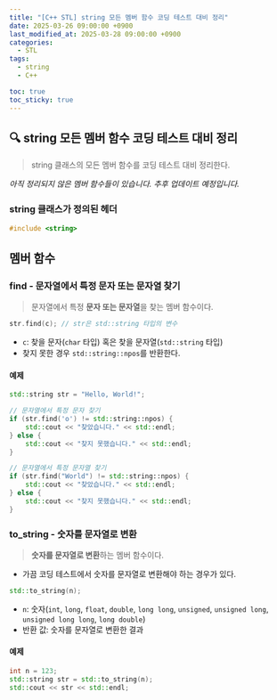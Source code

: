 ```yaml
---
title: "[C++ STL] string 모든 멤버 함수 코딩 테스트 대비 정리"
date: 2025-03-26 09:00:00 +0900
last_modified_at: 2025-03-28 09:00:00 +0900
categories:
  - STL
tags:
  - string
  - C++

toc: true
toc_sticky: true
---
```


## 🔍 string 모든 멤버 함수 코딩 테스트 대비 정리

> string 클래스의 모든 멤버 함수를 코딩 테스트 대비 정리한다.

*아직 정리되지 않은 멤버 함수들이 있습니다. 추후 업데이트 예정입니다.*

### string 클래스가 정의된 헤더

```cpp
#include <string>
```

## 멤버 함수

### find - 문자열에서 특정 문자 또는 문자열 찾기

> 문자열에서 특정 **문자 또는 문자열**을 찾는 멤버 함수이다.

```cpp
str.find(c); // str은 std::string 타입의 변수
```

- `c`: 찾을 문자(`char` 타입) 혹은 찾을 문자열(`std::string` 타입)
- 찾지 못한 경우 `std::string::npos`를 반환한다.

#### 예제

```cpp
std::string str = "Hello, World!";

// 문자열에서 특정 문자 찾기
if (str.find('o') != std::string::npos) {
    std::cout << "찾았습니다." << std::endl;
} else {
    std::cout << "찾지 못했습니다." << std::endl;
}

// 문자열에서 특정 문자열 찾기
if (str.find("World") != std::string::npos) {
    std::cout << "찾았습니다." << std::endl;
} else {
    std::cout << "찾지 못했습니다." << std::endl;
}
```

### to_string - 숫자를 문자열로 변환

> **숫자를 문자열로 변환**하는 멤버 함수이다.

- 가끔 코딩 테스트에서 숫자를 문자열로 변환해야 하는 경우가 있다.

```cpp
std::to_string(n);
```

- `n`: 숫자(`int`, `long`, `float`, `double`, `long long`, `unsigned`, `unsigned long`, `unsigned long long`, `long double`)
- 반환 값: 숫자를 문자열로 변환한 결과

#### 예제

```cpp
int n = 123;
std::string str = std::to_string(n);
std::cout << str << std::endl;
```
